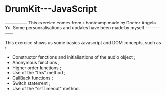 # DrumKit---JavaScript

----------- This exercice comes from a bootcamp made by Doctor Angela Yu. Some personnalisations and updates have been made by myself -----------

This exercice shows us some basics Javascript and DOM concepts, such as :

- Constructor functions and initialisations of the audio object ;
- Anonymous functions ;
- Higher order functions ;
- Use of the "this" method ;
- CallBack functions ;
- Switch statement ;
- Use of the "setTimeout" method.
